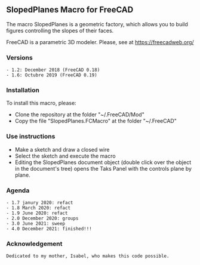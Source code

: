 ## SlopedPlanes Macro for FreeCAD

The macro SlopedPlanes is a geometric factory, which allows you to build figures controlling the slopes of their faces.

FreeCAD is a parametric 3D modeler. Please, see at https://freecadweb.org/

### Versions

    - 1.2: December 2018 (FreeCAD 0.18)
    - 1.6: Octubre 2019 (FreeCAD 0.19)

### Installation

To install this macro, please:

* Clone the repository at the folder "~/.FreeCAD/Mod"
* Copy the file "SlopedPlanes.FCMacro" at the folder "~/.FreeCAD"

### Use instructions

* Make a sketch and draw a closed wire
* Select the sketch and execute the macro
* Editing the SlopedPlanes document object
  (double click over the object in the document's tree)
  opens the Taks Panel with the controls plane by plane.

### Agenda

    - 1.7 janury 2020: refact
    - 1.8 March 2020: refact
    - 1.9 June 2020: refact
    - 2.0 December 2020: groups
    - 3.0 June 2021: sweep
    - 4.0 December 2021: finished!!!

### Acknowledgement

    Dedicated to my mother, Isabel, who makes this code possible.

